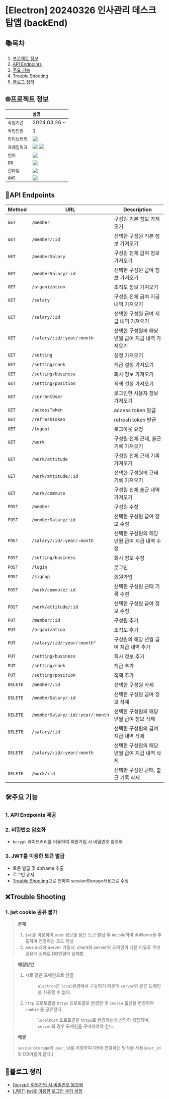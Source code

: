 # [Electron] 20240326 인사관리 데스크탑앱 (backEnd)

## 📚목차

1. [프로젝트 정보](#프로젝트-정보)
2. [API Endpoints](#api-endpoints)
3. [주요 기능](#주요-기능)
4. [Trouble Shooting](#trouble-shooting)
5. [블로그 정리](#블로그-정리)

## 🌐프로젝트 정보

|              | `설명`                                                                                                                                                                                                          |
| :----------- | :-------------------------------------------------------------------------------------------------------------------------------------------------------------------------------------------------------------- |
| `작업기간`   | 2024.03.26 ~                                                                                                                                                                                                    |
| `작업인원`   | 1                                                                                                                                                                                                               |
| `라이브러리` | <img src="https://img.shields.io/badge/Mongoose-F04D35?style=flat-square&logo=mongoose&logoColor=white">                                                                                                        |
| `프레임워크` | <img src="https://img.shields.io/badge/Electron-47848F?style=flat-square&logo=Electron&logoColor=white"> <img src="https://img.shields.io/badge/Express-000000?style=flat-square&logo=express&logoColor=white"> |
| `언어`       | <img src="https://img.shields.io/badge/TypeScript-3178C6?style=flat-square&logo=TypeScript&logoColor=white">                                                                                                    |
| `DB`         | <img src="https://img.shields.io/badge/Mongodb-47A248?style=flat-square&logo=mongodb&logoColor=white">                                                                                                          |
| `런타임`     | <img src="https://img.shields.io/badge/Nodejs-339933?style=flat-square&logo=nodedotjs&logoColor=white">                                                                                                         |
| `AWS`        | <img src="https://img.shields.io/badge/Amazon_EC2-FF9900?style=flat-square&logo=nodedotjs&logoColor=white">                                                                                                     |

## 📖API Endpoints

| Method   | URL                              | Description                                       |
| -------- | -------------------------------- | ------------------------------------------------- |
| `GET`    | `/member`                        | 구성원 기본 정보 가져오기                         |
| `GET`    | `/member/:id`                    | 선택한 구성원 기본 정보 가져오기                  |
| `GET`    | `/memberSalary`                  | 구성원 전체 급여 정보 가져오기                    |
| `GET`    | `/memberSalary/:id`              | 선택한 구성원 급여 정보 가져오기                  |
| `GET`    | `/organization`                  | 조직도 정보 가져오기                              |
| `GET`    | `/salary`                        | 구성원 전체 급여 지급 내역 가져오기               |
| `GET`    | `/salary/:id`                    | 선택한 구성원 급여 지급 내역 가져오기             |
| `GET`    | `/salary/:id/:year/:month`       | 선택한 구성원의 해당 년월 급여 지급 내역 가져오기 |
| `GET`    | `/setting`                       | 설정 가져오기                                     |
| `GET`    | `/setting/rank`                  | 직급 설정 가져오기                                |
| `GET`    | `/setting/business`              | 회사 정보 가져오기                                |
| `GET`    | `/setting/position`              | 직책 설정 가져오기                                |
| `GET`    | `/currentUser`                   | 로그인한 사용자 정보 가져오기                     |
| `GET`    | `/accessToken`                   | access token 발급                                 |
| `GET`    | `/refreshToken`                  | refresh token 발급                                |
| `GET`    | `/logout`                        | 로그아웃 요청                                     |
| `GET`    | `/work`                          | 구성원 전체 근태, 출근 기록 가져오기              |
| `GET`    | `/work/attitude`                 | 구성원 전체 근태 기록 가져오기                    |
| `GET`    | `/work/attitude/:id`             | 선택한 구성원의 근태 기록 가져오기                |
| `GET`    | `/work/commute`                  | 구성원 전체 출근 내역 가져오기                    |
| `POST`   | `/member`                        | 구성원 수정                                       |
| `POST`   | `/memberSalary/:id`              | 선택한 구성원 급여 정보 수정                      |
| `POST`   | `/salary/:id/:year/:month`       | 선택한 구성원의 해당 년월 급여 지급 내역 수정     |
| `POST`   | `/setting/business`              | 회사 정보 수정                                    |
| `POST`   | `/login`                         | 로그인                                            |
| `POST`   | `/signup`                        | 회원가입                                          |
| `POST`   | `/work/commute/:id`              | 선택한 구성원 근태 기록 수정                      |
| `POST`   | `/work/attitude/:id`             | 선택한 구성원 급여 정보 수정                      |
| `PUT`    | `/member/:id`                    | 구성원 추가                                       |
| `PUT`    | `/organization`                  | 조직도 추가                                       |
| `PUT`    | `/salary/:id/:year/:month"`      | 구성원의 해당 년월 급여 지급 내역 추가            |
| `PUT`    | `/setting/business`              | 회사 정보 추가                                    |
| `PUT`    | `/setting/rank`                  | 직급 추가                                         |
| `PUT`    | `/setting/position`              | 직책 추가                                         |
| `DELETE` | `/member/:id`                    | 선택한 구성원 삭제                                |
| `DELETE` | `/memberSalary/:id`              | 선택한 구성원 급여 정보 삭제                      |
| `DELETE` | `/memberSalary/:id/:year/:month` | 선택한 구성원의 해당 년월 급여 정보 삭제          |
| `DELETE` | `/salary/:id`                    | 선택한 구성원의 급여 지급 내역 삭제               |
| `DELETE` | `/salary/:id/:year/:month`       | 선택한 구성원의 해당 년월 급여 지급 내역 삭제     |
| `DELETE` | `/work/:id`                      | 선택한 구성원 근태, 출근 기록 삭제                |

## 🛠주요 기능

### 1. API Endpoints 제공

### 2. 비밀번호 암호화

- `bcrypt` 라이브러리를 이용하여 회원가입 시 비밀번호 암호화

### 3. JWT를 이용한 토큰 발급

- 토큰 발급 및 dbName 추출
- 로그인 유지
- [Trouble Shooting](#1-jwt-관련)으로 인하여 sessionStorage사용으로 수정

## ❌Trouble Shooting

### 1. jwt cookie 공유 불가

> **문제**
>
> 1. `jwt`를 이용하여 user 정보를 담은 토큰 발급 후 `decode`하여 dbName을 추출하여 연결하는 코드 작성
> 2. aws ec2에 server 가동시, client와 server의 도메인이 다른 이유로 쿠키 공유에 실패로 DB연결이 실패함.

> **해결방안**
>
> 1. 서로 같은 도메인으로 연결
>    > `electron`은 `local`환경에서 구동되기 때문에 `server`와 같은 도메인을 사용할 수 없다.
> 2. `http` 프로토콜을 `https` 프로토콜로 변경한 후 `cookie` 옵션을 변경하여 `cookie` 를 공유한다.
>    > `localhost` 프로토콜을 `https`로 변경하는데 상당히 복잡하며, `server`의 경우 도메인을 구매하여야 한다.

> **해결**
>
> `sessionStorage`에 `user_id`를 저장하여 DB에 연결하는 방식을 사용(`user_id`와 DB이름이 같다.)

## 📑블로그 정리

- [[bcrypt] 회원가입 시 비밀번호 암호화](https://frontendmk.tistory.com/17)
- [[JWT] jwt를 이용한 로그인 쿠키 설정](https://frontendmk.tistory.com/16)
